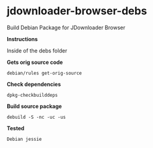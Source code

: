 # jdownloader-browser-debs
Build Debian Package for JDownloader Browser

**Instructions**

Inside of the debs folder

**Gets orig source code**

```
debian/rules get-orig-source
```

**Check dependencies**

```
dpkg-checkbuilddeps
```

**Build source package**

```
debuild -S -nc -uc -us
```

**Tested**

```
Debian jessie
```

